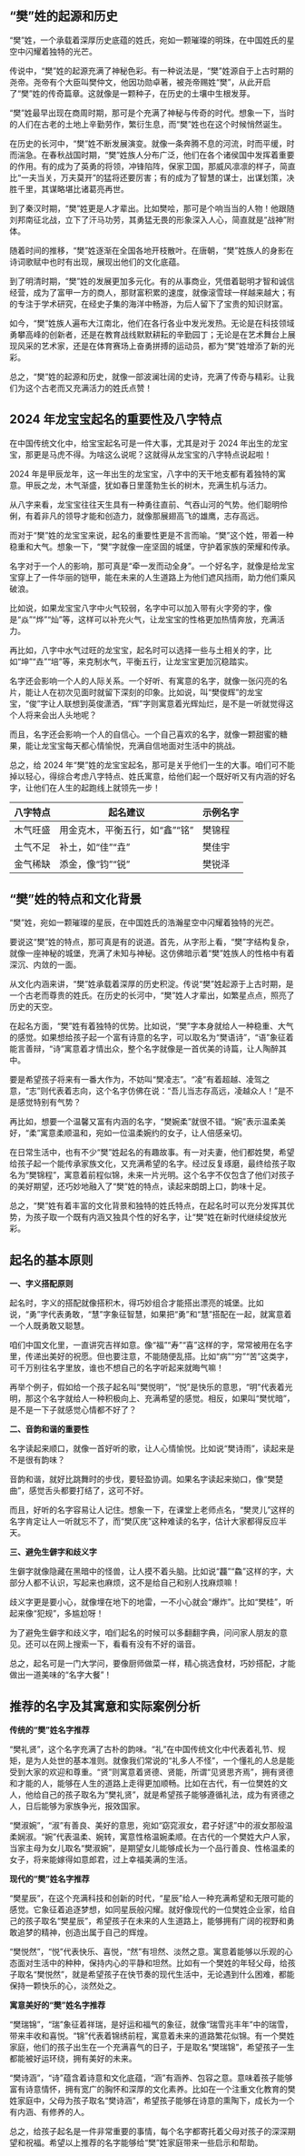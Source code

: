 ## “樊”姓的起源和历史

“樊”姓，一个承载着深厚历史底蕴的姓氏，宛如一颗璀璨的明珠，在中国姓氏的星空中闪耀着独特的光芒。

传说中，“樊”姓的起源充满了神秘色彩。有一种说法是，“樊”姓源自于上古时期的尧帝。尧帝有个大臣叫樊仲文，他因功勋卓著，被尧帝赐姓“樊”，从此开启了“樊”姓的传奇篇章。这就像是一颗种子，在历史的土壤中生根发芽。

“樊”姓最早出现在商周时期，那可是个充满了神秘与传奇的时代。想象一下，当时的人们在古老的土地上辛勤劳作，繁衍生息，而“樊”姓也在这个时候悄然诞生。

在历史的长河中，“樊”姓不断发展演变。就像一条奔腾不息的河流，时而平缓，时而湍急。在春秋战国时期，“樊”姓族人分布广泛，他们在各个诸侯国中发挥着重要的作用。有的成为了英勇的将领，冲锋陷阵，保家卫国，那威风凛凛的样子，简直比“一夫当关，万夫莫开”的猛将还要厉害；有的成为了智慧的谋士，出谋划策，决胜千里，其谋略堪比诸葛亮再世。

到了秦汉时期，“樊”姓更是人才辈出。比如樊哙，那可是个响当当的人物！他跟随刘邦南征北战，立下了汗马功劳，其勇猛无畏的形象深入人心，简直就是“战神”附体。

随着时间的推移，“樊”姓逐渐在全国各地开枝散叶。在唐朝，“樊”姓族人的身影在诗词歌赋中也时有出现，展现出他们的文化底蕴。

到了明清时期，“樊”姓的发展更加多元化。有的从事商业，凭借着聪明才智和诚信经营，成为了富甲一方的商人，那财富积累的速度，就像滚雪球一样越来越大；有的专注于学术研究，在经史子集的海洋中畅游，为后人留下了宝贵的知识财富。

如今，“樊”姓族人遍布大江南北，他们在各行各业中发光发热。无论是在科技领域勇攀高峰的创新者，还是在教育战线默默耕耘的辛勤园丁；无论是在艺术舞台上展现风采的艺术家，还是在体育赛场上奋勇拼搏的运动员，都为“樊”姓增添了新的光彩。

总之，“樊”姓的起源和历史，就像一部波澜壮阔的史诗，充满了传奇与精彩。让我们为这个古老而又充满活力的姓氏点赞！ 
## 2024 年龙宝宝起名的重要性及八字特点

在中国传统文化中，给宝宝起名可是一件大事，尤其是对于 2024 年出生的龙宝宝，那更是马虎不得。为啥这么说呢？这就得从龙宝宝的八字特点说起啦！

2024 年是甲辰龙年，这一年出生的龙宝宝，八字中的天干地支都有着独特的寓意。甲辰之龙，木气渐盛，犹如春日里蓬勃生长的树木，充满生机与活力。

从八字来看，龙宝宝往往天生具有一种勇往直前、气吞山河的气势。他们聪明伶俐，有着非凡的领导才能和创造力，就像那展翅高飞的雄鹰，志存高远。

而对于“樊”姓的龙宝宝来说，起名的重要性更是不言而喻。“樊”这个姓，带着一种稳重和大气。想象一下，“樊”字就像一座坚固的城堡，守护着家族的荣耀和传承。

名字对于一个人的影响，那可真是“牵一发而动全身”。一个好名字，就像是给龙宝宝穿上了一件华丽的铠甲，能在未来的人生道路上为他们遮风挡雨，助力他们乘风破浪。

比如说，如果龙宝宝八字中火气较弱，名字中可以加入带有火字旁的字，像是“焱”“烨”“灿”等，这样可以补充火气，让龙宝宝的性格更加热情奔放，充满活力。

再比如，八字中水气过旺的龙宝宝，起名时可以选择一些与土相关的字，比如“坤”“垚”“培”等，来克制水气，平衡五行，让龙宝宝更加沉稳踏实。

名字还会影响一个人的人际关系。一个好听、有寓意的名字，就像一张闪亮的名片，能让人在初次见面时就留下深刻的印象。比如说，叫“樊俊辉”的龙宝宝，“俊”字让人联想到英俊潇洒，“辉”字则寓意着光辉灿烂，是不是一听就觉得这个人将来会出人头地呢？

而且，名字还会影响一个人的自信心。一个自己喜欢的名字，就像一颗甜蜜的糖果，能让龙宝宝每天都心情愉悦，充满自信地面对生活中的挑战。

总之，给 2024 年“樊”姓的龙宝宝起名，那可是关乎他们一生的大事。咱们可不能掉以轻心，得综合考虑八字特点、姓氏寓意，给他们起一个既好听又有内涵的好名字，让他们在人生的起跑线上就领先一步！

| 八字特点 | 起名建议 | 示例名字 |
| --- | --- | --- |
| 木气旺盛 | 用金克木，平衡五行，如“鑫”“铭” | 樊锦程 |
| 土气不足 | 补土，如“佳”“垚” | 樊佳宇 |
| 金气稀缺 | 添金，像“钧”“锐” | 樊锐泽 |
## “樊”姓的特点和文化背景

“樊”姓，宛如一颗璀璨的星辰，在中国姓氏的浩瀚星空中闪耀着独特的光芒。

要说这“樊”姓的特点，那可真是有的说道。首先，从字形上看，“樊”字结构复杂，就像一座神秘的城堡，充满了未知与神秘。这仿佛暗示着“樊”姓族人的性格中有着深沉、内敛的一面。

从文化内涵来讲，“樊”姓承载着深厚的历史积淀。传说“樊”姓起源于上古时期，是一个古老而尊贵的姓氏。在历史的长河中，“樊”姓人才辈出，如繁星点点，照亮了历史的天空。

在起名方面，“樊”姓有着独特的优势。比如说，“樊”字本身就给人一种稳重、大气的感觉。如果想给孩子起一个富有诗意的名字，可以取名为“樊语诗”，“语”象征着能言善辩，“诗”寓意着才情出众，整个名字就像是一首优美的诗篇，让人陶醉其中。

要是希望孩子将来有一番大作为，不妨叫“樊凌志”。“凌”有着超越、凌驾之意，“志”则代表着志向，这个名字仿佛在说：“吾儿当志存高远，凌越众人！”是不是感觉特别有气势？

再比如，想要一个温馨又富有内涵的名字，“樊婉柔”就很不错。“婉”表示温柔美好，“柔”寓意柔顺温和，宛如一位温柔婉约的女子，让人倍感亲切。

在日常生活中，也有不少“樊”姓起名的有趣故事。有一对夫妻，他们都姓樊，希望给孩子起一个能传承家族文化，又充满希望的名字。经过反复琢磨，最终给孩子取名为“樊锦程”，寓意着前程似锦，未来一片光明。这个名字不仅包含了他们对孩子的美好期望，还巧妙地融入了“樊”姓的特点，读起来朗朗上口，韵味十足。

总之，“樊”姓有着丰富的文化背景和独特的姓氏特点，在起名时可以充分发挥其优势，为孩子取一个既有内涵又独具个性的好名字，让“樊”姓在新时代继续绽放光彩。
## 起名的基本原则

**一、字义搭配原则**

起名时，字义的搭配就像搭积木，得巧妙组合才能搭出漂亮的城堡。比如说，“勇”字代表勇敢，“慧”字象征智慧，如果把“勇”和“慧”搭配在一起，就寓意着一个人既勇敢又聪慧。

咱们中国文化里，一直讲究吉祥如意。像“福”“寿”“喜”这样的字，常常被用在名字里，传递出美好的祝愿。但也要注意，不能随便乱搭。比如“病”“穷”“苦”这类字，可千万别往名字里放，谁也不想自己的名字听起来就晦气嘛！

再举个例子，假如给一个孩子起名叫“樊悦明”，“悦”是快乐的意思，“明”代表着光明，那这个名字就给人一种积极向上、充满希望的感觉。相反，如果叫“樊忧暗”，是不是一下子就感觉心情都不好了？

**二、音韵和谐的重要性**

名字读起来顺口，就像一首好听的歌，让人心情愉悦。比如说“樊诗雨”，读起来是不是很有韵味？

音韵和谐，就好比跳舞时的步伐，要轻盈协调。如果名字读起来拗口，像“樊楚曲”，感觉舌头都要打结了，这可不好。

而且，好听的名字容易让人记住。想象一下，在课堂上老师点名，“樊灵儿”这样的名字肯定让人一听就忘不了，而“樊仄庑”这种难读的名字，估计大家都得反应半天。

**三、避免生僻字和歧义字**

生僻字就像隐藏在黑暗中的怪兽，让人摸不着头脑。比如说“龘”“鱻”这样的字，大部分人都不认识，写起来也麻烦，这不是给自己和别人找麻烦嘛！

歧义字更是要小心，就像埋在地下的地雷，一不小心就会“爆炸”。比如“樊桂”，听起来像“犯规”，多尴尬呀！

为了避免生僻字和歧义字，咱们起名的时候可以多翻翻字典，问问家人朋友的意见。还可以在网上搜索一下，看看有没有不好的谐音。

总之，起名可是一门大学问，要像厨师做菜一样，精心挑选食材，巧妙搭配，才能做出一道美味的“名字大餐”！ 
## 推荐的名字及其寓意和实际案例分析

**传统的“樊”姓名字推荐**

“樊礼贤”，这个名字充满了古朴的韵味。“礼”在中国传统文化中代表着礼节、规矩，是为人处世的基本准则。就像我们常说的“礼多人不怪”，一个懂礼的人总是能受到大家的欢迎和尊重。“贤”则寓意着贤德、贤能，所谓“见贤思齐焉”，拥有贤德和才能的人，能够在人生的道路上走得更加顺畅。比如在古代，有一位樊姓的文人，他给自己的孩子取名为“樊礼贤”，就是希望孩子能够遵循礼法，成为有贤德之人，日后能够为家族争光，报效国家。

“樊淑婉”，“淑”有善良、美好的意思，宛如“窈窕淑女，君子好逑”中的淑女那般温柔娴淑。“婉”代表温柔、婉转，寓意性格温婉柔顺。在古代的一个樊姓大户人家，当家主母为女儿取名“樊淑婉”，是期望女儿能够成长为一个品行善良、性格温柔的女子，将来能嫁得如意郎君，过上幸福美满的生活。

**现代的“樊”姓名字推荐**

“樊星辰”，在这个充满科技和创新的时代，“星辰”给人一种充满希望和无限可能的感觉。它象征着追逐梦想，如同星辰般闪耀。就好像现代的一位樊姓企业家，给自己的孩子取名“樊星辰”，希望孩子在未来的人生道路上，能够拥有广阔的视野和勇敢追梦的精神，创造出属于自己的辉煌。

“樊悦然”，“悦”代表快乐、喜悦，“然”有坦然、淡然之意。寓意着能够以乐观的心态面对生活中的种种，保持内心的平静和坦然。比如有一个樊姓的年轻父母，给孩子取名“樊悦然”，就是希望孩子在快节奏的现代生活中，无论遇到什么困难，都能保持一颗快乐的心，淡然处之。

**寓意美好的“樊”姓名字推荐**

“樊瑞锦”，“瑞”象征着祥瑞，是好运和福气的象征，就像“瑞雪兆丰年”中的瑞雪，带来丰收和喜悦。“锦”代表着锦绣前程，寓意着未来的道路繁花似锦。有一个樊姓家庭，他们的孩子出生在一个充满喜气的日子，于是取名“樊瑞锦”，希望孩子一生都能被好运环绕，拥有美好的未来。

“樊诗涵”，“诗”蕴含着诗意和文化底蕴，“涵”有涵养、包容之意。意味着孩子能够富有诗意情怀，拥有宽广的胸怀和深厚的文化素养。比如在一个注重文化教育的樊姓家庭中，父母为孩子取名“樊诗涵”，希望孩子能够在诗意的熏陶下，成长为一个有内涵、有修养的人。

总之，给孩子起名是一件非常重要的事情，每个名字都寄托着父母对孩子的深深期望和祝福。希望以上推荐的名字能够给“樊”姓家庭带来一些启示和帮助。 